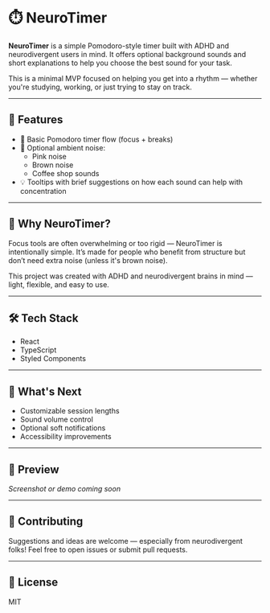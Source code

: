 # ⏱️ NeuroTimer

**NeuroTimer** is a simple Pomodoro-style timer built with ADHD and neurodivergent users in mind. It offers optional background sounds and short explanations to help you choose the best sound for your task.

This is a minimal MVP focused on helping you get into a rhythm — whether you're studying, working, or just trying to stay on track.

---

## 🎯 Features

- 🍅 Basic Pomodoro timer flow (focus + breaks)
- 🎵 Optional ambient noise:  
  - Pink noise  
  - Brown noise  
  - Coffee shop sounds  
- 💡 Tooltips with brief suggestions on how each sound can help with concentration

---

## 🧠 Why NeuroTimer?

Focus tools are often overwhelming or too rigid — NeuroTimer is intentionally simple. It’s made for people who benefit from structure but don’t need extra noise (unless it's brown noise).

This project was created with ADHD and neurodivergent brains in mind — light, flexible, and easy to use.

---

## 🛠️ Tech Stack

- React  
- TypeScript  
- Styled Components

---

## 🧪 What's Next

- Customizable session lengths  
- Sound volume control  
- Optional soft notifications  
- Accessibility improvements  

---

## 📸 Preview

*Screenshot or demo coming soon*

---

## 🤝 Contributing

Suggestions and ideas are welcome — especially from neurodivergent folks! Feel free to open issues or submit pull requests.

---

## 📄 License

MIT
